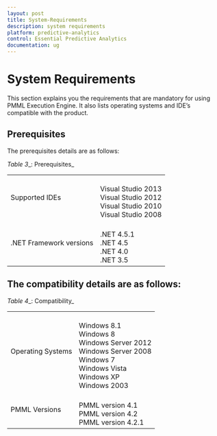 ```yaml
---
layout: post
title: System-Requirements
description: system requirements
platform: predictive-analytics
control: Essential Predictive Analytics
documentation: ug
---
```


# System Requirements

This section explains you the requirements that are mandatory for using PMML Execution Engine. It also lists operating systems and IDE’s compatible with the product.

## Prerequisites

The prerequisites details are as follows:

_Table_ _3__: Prerequisites_

<table>
<tr>
<td>
Supported IDEs</td><td>
<br>Visual Studio 2013<br>Visual Studio 2012<br>Visual Studio 2010<br> Visual Studio 2008 </td></tr>
<tr>
<td>
.NET Framework versions</td><td>
<br>.NET 4.5.1<br>.NET 4.5<br>.NET 4.0<br>.NET 3.5</td></tr>
</table>


## The compatibility details are as follows:

_Table_ _4__: Compatibility_

<table>
<tr>
<td>
Operating Systems</td><td>
<br>Windows 8.1<br>Windows 8<br>Windows Server 2012<br>Windows Server 2008<br>Windows 7<br>Windows Vista<br>Windows XP<br>Windows 2003</td></tr>
<tr>
<td>
PMML Versions</td><td>
<br>PMML version 4.1<br>PMML version 4.2<br>PMML version 4.2.1</td></tr>
</table>


